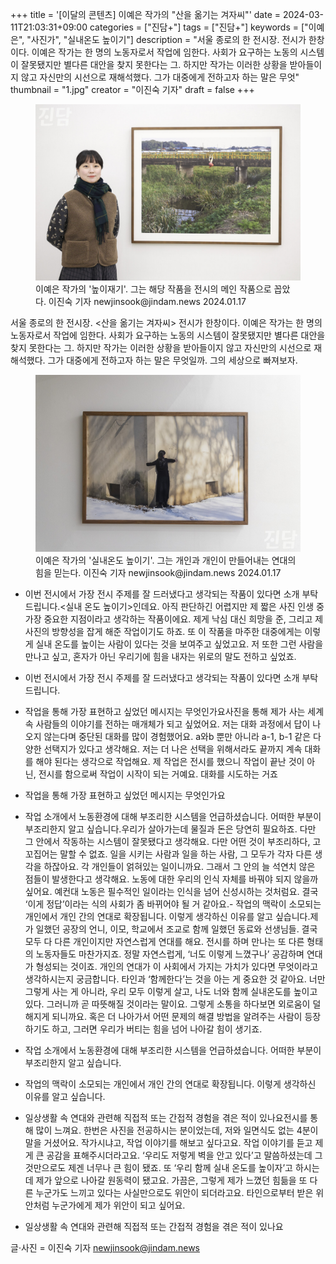 +++
title = '[이달의 콘텐츠] 이예은 작가의 "산을 옮기는 겨자씨"'
date = 2024-03-11T21:03:31+09:00
categories = ["진담+"]
tags = ["진담+"]
keywords = ["이예은", "사진가", "실내온도 높이기"]
description = "서울 종로의 한 전시장.  전시가 한창이다. 이예은 작가는 한 명의 노동자로서 작업에 임한다. 사회가 요구하는 노동의 시스템이 잘못됐지만 별다른 대안을 찾지 못한다는 그. 하지만 작가는 이러한 상황을 받아들이지 않고 자신만의 시선으로 재해석했다. 그가 대중에게 전하고자 하는 말은 무엇"
thumbnail = "1.jpg"
creator = "이진숙 기자"
draft = false
+++

<figure>
  <img src="1.jpg" alt="no image" />
  <figcaption>이예은 작가의 '높이재기'. 그는 해당 작품을 전시의 메인 작품으로 꼽았다. 이진숙 기자 newjinsook@jindam.news 2024.01.17</figcaption>
</figure>


서울 종로의 한 전시장. <산을 옮기는 겨자씨> 전시가 한창이다. 이예은 작가는 한 명의 노동자로서 작업에 임한다. 사회가 요구하는 노동의 시스템이 잘못됐지만 별다른 대안을 찾지 못한다는 그. 하지만 작가는 이러한 상황을 받아들이지 않고 자신만의 시선으로 재해석했다. 그가 대중에게 전하고자 하는 말은 무엇일까. 그의 세상으로 빠져보자.

<figure>
  <img src="2.jpg" alt="no image" />
  <figcaption>이예은 작가의 '실내온도 높이기'. 그는 개인과 개인이 만들어내는 연대의 힘을 믿는다. 이진숙 기자 newjinsook@jindam.news 2024.01.17</figcaption>
</figure>


- 이번 전시에서 가장 전시 주제를 잘 드러냈다고 생각되는 작품이 있다면 소개 부탁드립니다.<실내 온도 높이기>인데요. 아직 판단하긴 어렵지만 제 짧은 사진 인생 중 가장 중요한 지점이라고 생각하는 작품이에요. 제게 낙심 대신 희망을 준, 그리고 제 사진의 방향성을 잡게 해준 작업이기도 하죠. 또 이 작품을 마주한 대중에게는 이렇게 실내 온도를 높이는 사람이 있다는 것을 보여주고 싶었고요. 저 또한 그런 사람을 만나고 싶고, 혼자가 아닌 우리기에 힘을 내자는 위로의 말도 전하고 싶었죠.

- 이번 전시에서 가장 전시 주제를 잘 드러냈다고 생각되는 작품이 있다면 소개 부탁드립니다.

- 작업을 통해 가장 표현하고 싶었던 메시지는 무엇인가요사진을 통해 제가 사는 세계 속 사람들의 이야기를 전하는 매개체가 되고 싶었어요. 저는 대화 과정에서 답이 나오지 않는다며 중단된 대화를 많이 경험했어요. a와b 뿐만 아니라 a-1, b-1 같은 다양한 선택지가 있다고 생각해요. 저는 더 나은 선택을 위해서라도 끝까지 계속 대화를 해야 된다는 생각으로 작업해요. 제 작업은 전시를 했으니 작업이 끝난 것이 아닌, 전시를 함으로써 작업이 시작이 되는 거예요. 대화를 시도하는 거죠

- 작업을 통해 가장 표현하고 싶었던 메시지는 무엇인가요

- 작업 소개에서 노동환경에 대해 부조리한 시스템을 언급하셨습니다. 어떠한 부분이 부조리한지 알고 싶습니다.우리가 살아가는데 물질과 돈은 당연히 필요하죠. 다만 그 안에서 작동하는 시스템이 잘못됐다고 생각해요. 다만 어떤 것이 부조리하다, 고 꼬집어는 말할 수 없죠. 일을 시키는 사람과 일을 하는 사람, 그 모두가 각자 다른 생각을 하잖아요. 각 개인들이 얽혀있는 일이니까요. 그래서 그 안의 늘 석연치 않은 점들이 발생한다고 생각해요. 노동에 대한 우리의 인식 자체를 바꿔야 되지 않을까 싶어요. 예컨대 노동은 필수적인 일이라는 인식을 넘어 신성시하는 것처럼요. 결국 ‘이게 정답’이라는 식의 사회가 좀 바뀌어야 될 거 같아요.- 작업의 맥락이 소모되는 개인에서 개인 간의 연대로 확장됩니다. 이렇게 생각하신 이유를 알고 싶습니다.제가 일했던 공장의 언니, 이모, 학교에서 조교로 함께 일했던 동료와 선생님들. 결국 모두 다 다른 개인이지만 자연스럽게 연대를 해요. 전시를 하며 만나는 또 다른 형태의 노동자들도 마찬가지죠. 정말 자연스럽게, ‘너도 이렇게 느꼈구나’ 공감하며 연대가 형성되는 것이죠. 개인의 연대가 이 사회에서 가지는 가치가 있다면 무엇이라고 생각하시는지 궁금합니다. 타인과 ‘함께한다’는 것을 아는 게 중요한 것 같아요. 너만 그렇게 사는 게 아니라, 우리 모두 이렇게 살고, 나도 너와 함께 실내온도를 높이고 있다. 그러니까 곧 따뜻해질 것이라는 말이요. 그렇게 소통을 하다보면 외로움이 덜 해지게 되니까요. 혹은 더 나아가서 어떤 문제의 해결 방법을 알려주는 사람이 등장하기도 하고, 그러면 우리가 버티는 힘을 넘어 나아갈 힘이 생기죠.

- 작업 소개에서 노동환경에 대해 부조리한 시스템을 언급하셨습니다. 어떠한 부분이 부조리한지 알고 싶습니다.

- 작업의 맥락이 소모되는 개인에서 개인 간의 연대로 확장됩니다. 이렇게 생각하신 이유를 알고 싶습니다.

- 일상생활 속 연대와 관련해 직접적 또는 간접적 경험을 겪은 적이 있나요전시를 통해 많이 느껴요. 한번은 사진을 전공하시는 분이었는데, 저와 일면식도 없는 4분이 말을 거셨어요. 작가시냐고, 작업 이야기를 해보고 싶다고요. 작업 이야기를 듣고 제게 큰 공감을 표해주시더라고요. ‘우리도 저렇게 벽을 안고 있다’고 말씀하셨는데 그것만으로도 제겐 너무나 큰 힘이 됐죠. 또 ‘우리 함께 실내 온도를 높이자’고 하시는데 제가 앞으로 나아갈 원동력이 됐고요. 가끔은, 그렇게 제가 느꼈던 힘듦을 또 다른 누군가도 느끼고 있다는 사실만으로도 위안이 되더라고요. 타인으로부터 받은 위안처럼 누군가에게 제가 위안이 되고 싶어요.

- 일상생활 속 연대와 관련해 직접적 또는 간접적 경험을 겪은 적이 있나요

글·사진 = 이진숙 기자 newjinsook@jindam.news


